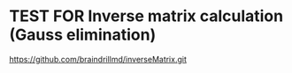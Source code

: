 TEST FOR Inverse matrix calculation (Gauss elimination)
====

https://github.com/braindrillmd/inverseMatrix.git